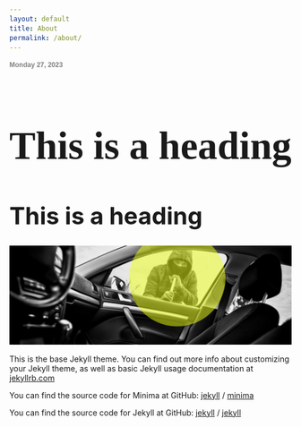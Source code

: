 ```yaml
---
layout: default
title: About
permalink: /about/
---
```



<h1 style="color:grey; font-family:Helvetica; font-weight: italic; font-size:12px">Monday 27, 2023</h1>
<h1 style="font-family:garamond; font-size:500%;">This is a heading</h1>
<h1 style="font-size:300%;">This is a heading</h1>

![alt text](/assetsmine/img/vehicle.jpg)




This is the base Jekyll theme. You can find out more info about customizing your Jekyll theme, as well as basic Jekyll usage documentation at [jekyllrb.com](https://jekyllrb.com/)

You can find the source code for Minima at GitHub:
[jekyll][jekyll-organization] /
[minima](https://github.com/jekyll/minima)

You can find the source code for Jekyll at GitHub:
[jekyll][jekyll-organization] /
[jekyll](https://github.com/jekyll/jekyll)


[jekyll-organization]: https://github.com/jekyll
